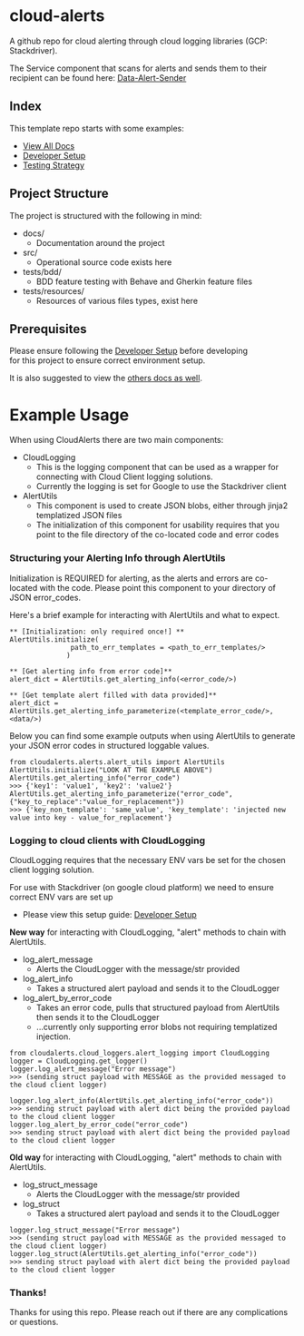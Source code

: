 # cloud-alerts

A github repo for cloud alerting through cloud logging libraries (GCP: Stackdriver).

The Service component that scans for alerts and sends them to their recipient can be found here:
[Data-Alert-Sender](https://github.com/mozilla-it/data-alert-sender)

## Index

This template repo starts with some examples:
* [View All Docs](./docs/)
* [Developer Setup](./docs/developer_setup.md)
* [Testing Strategy](./docs/testing_strategy.md)

## Project Structure

The project is structured with the following in mind:

- docs/
    - Documentation around the project
- src/
    - Operational source code exists here
- tests/bdd/
    - BDD feature testing with Behave and Gherkin feature files
- tests/resources/
    - Resources of various files types, exist here

## Prerequisites

Please ensure following the [Developer Setup](./docs/developer_setup.md) before developing \
for this project to ensure correct environment setup.

It is also suggested to view the [others docs as well](./docs/).

# Example Usage

When using CloudAlerts there are two main components:
- CloudLogging
    - This is the logging component that can be used as a wrapper for connecting with Cloud Client logging solutions.
    - Currently the logging is set for Google to use the Stackdriver client
- AlertUtils
    - This component is used to create JSON blobs, either through jinja2 templatized JSON files
    - The initialization of this component for usability requires that you point to the file directory of the co-located code and error codes

 ### Structuring your Alerting Info through AlertUtils

Initialization is REQUIRED for alerting, as the alerts and errors are co-located with the code.
Please point this component to your directory of JSON error_codes.

Here's a brief example for interacting with AlertUtils and what to expect.
```
** [Initialization: only required once!] **
AlertUtils.initialize(
               path_to_err_templates = <path_to_err_templates/>
              )

** [Get alerting info from error code]**
alert_dict = AlertUtils.get_alerting_info(<error_code/>)

** [Get template alert filled with data provided]**
alert_dict = AlertUtils.get_alerting_info_parameterize(<template_error_code/>, <data/>)
```

Below you can find some example outputs when using AlertUtils to generate your JSON error codes in structured loggable values.
```
from cloudalerts.alerts.alert_utils import AlertUtils
AlertUtils.initialize("LOOK AT THE EXAMPLE ABOVE")
AlertUtils.get_alerting_info("error_code")
>>> {'key1': 'value1', 'key2': 'value2'}
AlertUtils.get_alerting_info_parameterize("error_code",{"key_to_replace":"value_for_replacement"})
>>> {'key_non_template': 'same_value', 'key_template': 'injected new value into key - value_for_replacement'}
```

### Logging to cloud clients with CloudLogging
CloudLogging requires that the necessary ENV vars be set for the chosen client logging solution.

For use with Stackdriver (on google cloud platform) we need to ensure correct ENV vars are set up
- Please view this setup guide: [Developer Setup](./docs/developer_setup.md)

**New way** for interacting with CloudLogging, "alert" methods to chain with AlertUtils.
- log_alert_message
    - Alerts the CloudLogger with the message/str provided
- log_alert_info
    - Takes a structured alert payload and sends it to the CloudLogger
- log_alert_by_error_code
    - Takes an error code, pulls that structured payload from AlertUtils then sends it to the CloudLogger
    - ...currently only supporting error blobs not requiring templatized injection.
```
from cloudalerts.cloud_loggers.alert_logging import CloudLogging
logger = CloudLogging.get_logger()
logger.log_alert_message("Error message")
>>> (sending struct payload with MESSAGE as the provided messaged to the cloud client logger)

logger.log_alert_info(AlertUtils.get_alerting_info("error_code"))
>>> sending struct payload with alert dict being the provided payload to the cloud client logger
logger.log_alert_by_error_code("error_code")
>>> sending struct payload with alert dict being the provided payload to the cloud client logger
```

**Old way** for interacting with CloudLogging, "alert" methods to chain with AlertUtils.
- log_struct_message
    - Alerts the CloudLogger with the message/str provided
- log_struct
    - Takes a structured alert payload and sends it to the CloudLogger
```
logger.log_struct_message("Error message")
>>> (sending struct payload with MESSAGE as the provided messaged to the cloud client logger)
logger.log_struct(AlertUtils.get_alerting_info("error_code"))
>>> sending struct payload with alert dict being the provided payload to the cloud client logger
```

### Thanks!

Thanks for using this repo. Please reach out if there are any complications or questions.
